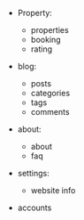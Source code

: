 - Property:
    - properties
    - booking
    - rating

- blog:
    - posts
    - categories
    - tags 
    - comments 


- about: 
    - about 
    - faq


- settings:
    - website info


- accounts 